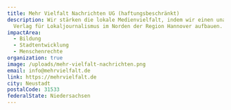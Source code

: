 ```yaml
---
title: Mehr Vielfalt Nachrichten UG (haftungsbeschränkt)
description: Wir stärken die lokale Medienvielfalt, indem wir einen unabhängigen
  Verlag für Lokaljournalismus im Norden der Region Hannover aufbauen.
impactArea:
  - Bildung
  - Stadtentwicklung
  - Menschenrechte
organization: true
image: /uploads/mehr-vielfalt-nachrichten.png
email: info@mehrvielfalt.de
link: https://mehrvielfalt.de
city: Neustadt
postalCode: 31533
federalState: Niedersachsen
---
```

